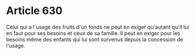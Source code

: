 # Article 630

Celui qui a l'usage des fruits d'un fonds ne peut en exiger qu'autant qu'il lui en faut pour ses besoins et ceux de sa famille.   Il peut en exiger pour les besoins même des enfants qui lui sont survenus depuis la concession de l'usage.